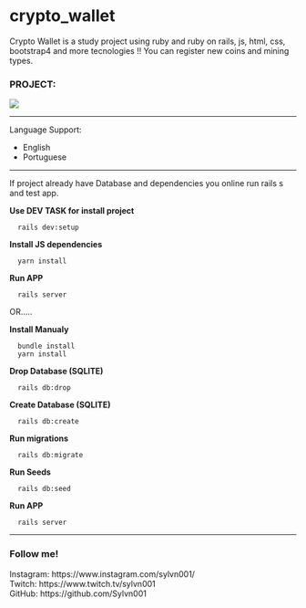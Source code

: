 # crypto_wallet

<p>
  Crypto Wallet is a study project using ruby and ruby on rails, js, html, css, bootstrap4 and more tecnologies !!
  You can register new coins and mining types.
</p>

<h3>PROJECT: </h3>
  <img src="https://user-images.githubusercontent.com/50564121/135555073-1376d5f6-8609-4314-a84a-3f2d50190224.png"/>
<hr/>

<p>
  Language Support:
  <ul>
    <li>English</li>
    <li>Portuguese</li>
  </ul>
</p>

<hr/>

<p>If project already have Database and dependencies you online run rails s and test app. </p>

<strong>Use DEV TASK for install project</strong>
``` 
  rails dev:setup  
```

<strong>Install JS dependencies</strong>
``` 
  yarn install
```

<strong>Run APP</strong>
``` 
  rails server  
```

OR.....
<br/>

<strong> Install Manualy </strong>
``` 
  bundle install
  yarn install
```

<strong> Drop Database (SQLITE) </strong>
``` 
  rails db:drop
```

<strong> Create Database (SQLITE) </strong>
``` 
  rails db:create
```

<strong> Run migrations </strong>
``` 
  rails db:migrate
```

<strong> Run Seeds </strong>
``` 
  rails db:seed
```

<strong>Run APP</strong>
``` 
  rails server  
```

<hr/>

<h3> Follow me! </h3>
Instagram: https://www.instagram.com/sylvn001/ <br>
Twitch: https://www.twitch.tv/sylvn001 <br>
GitHub: https://github.com/Sylvn001 <br>
